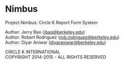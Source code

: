 Nimbus
======

Project Nimbus: Circle K Report Form System

Author: Jerry Bao (jbao@berkeley.edu)  
Author: Robert Rodriguez (rob.rodriguez@berkeley.edu)  
Author: Diyar Aniwar (diyaraniwar@berkeley.edu)  
 
CIRCLE K INTERNATIONAL  
COPYRIGHT 2014-2015 - ALL RIGHTS RESERVED